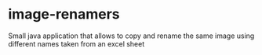 # image-renamers
Small java application that allows to copy and rename the same image using different names taken from an excel sheet

